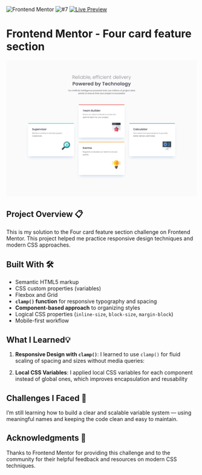 ![Frontend Mentor](https://img.shields.io/badge/Frontend%20Mentor-Challenge-4BC0F0?logo=frontendmentor&logoColor=white) ![#7](https://img.shields.io/badge/%237-red) [![Live Preview](https://img.shields.io/badge/Live-Preview-green)](https://svitlanarudova.github.io/four-card-feature-section/)

# Frontend Mentor - Four card feature section
![Design preview for the QR code component coding challenge](./preview.jpg)

## Project Overview 📋 

This is my solution to the Four card feature section challenge on Frontend Mentor.
This project helped me practice responsive design techniques and modern CSS approaches.

## Built With 🛠️

- Semantic HTML5 markup
- CSS custom properties (variables)
- Flexbox and Grid
- **`clamp()` function** for responsive typography and spacing
- **Component-based approach** to organizing styles
- Logical CSS properties (`inline-size`, `block-size`, `margin-block`)
- Mobile-first workflow

##  What I Learned💡

1. **Responsive Design with `clamp()`**: I learned to use `clamp()` for fluid scaling of spacing and sizes without media queries:

2. **Local CSS Variables**: I applied local CSS variables for each component instead of global ones, which improves encapsulation and reusability


## Challenges I Faced 🚧

I’m still learning how to build a clear and scalable variable system — using meaningful names and keeping the code clean and easy to maintain.

##  Acknowledgments 🙏
Thanks to Frontend Mentor for providing this challenge and to the community for their helpful feedback and resources on modern CSS techniques.

